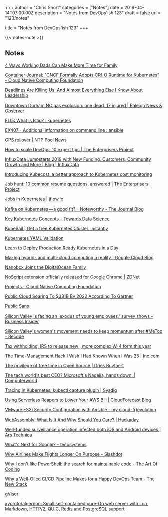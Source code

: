 +++
author = "Chris Short"
categories = ["Notes"]
date = 2019-04-14T07:00:00Z
description = "Notes from DevOps'ish 123"
draft = false
url = "123/notes"

title = "Notes from DevOps'ish 123"
+++

{{< notes-note >}}

## Notes

[4 Ways Working Dads Can Make More Time for Family](https://hbr.org/2019/04/4-ways-working-dads-can-make-more-time-for-family)

[Container Journal: "CNCF Formally Adopts CRI-O Runtime for Kubernetes" - Cloud Native Computing Foundation](https://www.cncf.io/news/2019/04/08/container-journal-cncf-formally-adopts-cri-o-runtime-for-kubernetes/)

[Deadlines Are Killing Us, And Almost Everything Else I Know About Leadership](https://medium.com/@duncanr/deadlines-are-killing-us-and-almost-everything-else-i-know-about-leadership-7032a5fb12ac)

[Downtown Durham NC gas explosion: one dead, 17 injured | Raleigh News & Observer](https://www.newsobserver.com/news/local/article226255170.html)

[ELI5: What is Istio? : kubernetes](https://www.reddit.com/r/kubernetes/comments/bar4mh/eli5_what_is_istio/)

[EX407 - Additional information on command line : ansible](https://www.reddit.com/r/ansible/comments/baoex9/ex407_additional_information_on_command_line/)

[GPS rollover | NTP Pool News](https://news.ntppool.org/2019/04/gps-rollover/)

[How to scale DevOps: 10 expert tips | The Enterprisers Project](https://enterprisersproject.com/article/2019/4/devops-how-to-scale-10-tips)

[InfluxData Jumpstarts 2019 with New Funding, Customers, Community Growth and More | Blog | InfluxData](https://www.influxdata.com/blog/2019-q1-update/)

[Introducing Kubecost: a better approach to Kubernetes cost monitoring](https://medium.com/kubecost/introducing-kubecost-a-better-approach-to-kubernetes-cost-monitoring-b5450c3ae940)

[Job hunt: 10 common resume questions, answered | The Enterprisers Project](https://enterprisersproject.com/article/2019/4/job-hunt-10-resume-questions)

[Jobs in Kubernetes | jflow.io](http://jflow.io/blog/jobs-in-kubernetes)

[Kafka on Kubernetes — a good fit? – Noteworthy - The Journal Blog](https://blog.usejournal.com/kafka-on-kubernetes-a-good-fit-95251da55837)

[Key Kubernetes Concepts – Towards Data Science](https://towardsdatascience.com/key-kubernetes-concepts-62939f4bc08e)

[KubeSail | Get a free Kubernetes Cluster, instantly](https://kubesail.com/)

[Kubernetes YAML Validation](https://kubeyaml.com/)

[Learn to Deploy Production Ready Kubernetes in a Day](https://www.weave.works/blog/learn-to-deploy-production-ready-kubernetes-in-a-day)

[Making hybrid- and multi-cloud computing a reality | Google Cloud Blog](https://cloud.google.com/blog/topics/hybrid-cloud/new-platform-for-managing-applications-in-todays-multi-cloud-world)

[Nanobox Joins the DigitalOcean Family](https://blog.digitalocean.com/digitalocean-acquires-nanobox/)

[NoScript extension officially released for Google Chrome | ZDNet](https://www.zdnet.com/article/noscript-extension-officially-released-for-google-chrome/)

[Projects - Cloud Native Computing Foundation](https://www.cncf.io/projects/)

[Public Cloud Soaring To $331B By 2022 According To Gartner](https://www.forbes.com/sites/louiscolumbus/2019/04/07/public-cloud-soaring-to-331b-by-2022-according-to-gartner/#6bcf36bd5739)

[Public Sans](https://public-sans.digital.gov/)

[Silicon Valley is facing an 'exodus of young employees,' survey shows - Business Insider](https://www.businessinsider.com/silicon-valley-exodus-of-young-employees-recruiting-getting-harder-brunswick-survey-2019-4)

[Silicon Valley's women's movement needs to keep momentum after #MeToo - Recode](https://www.recode.net/2019/4/9/18297104/all-raise-pam-kostka-women-silicon-valley-me-too)

[Tax withholding: IRS to release new , more complex W-4 form this year](https://www.usatoday.com/story/money/2019/04/09/tax-withholding-irs-release-new-more-complex-w-4-form-year/3401811002/)

[The Time-Management Hack I Wish I Had Known When I Was 25 | Inc.com](https://www.inc.com/chris-mcgoff/the-most-memorable-leadership-advice-ive-ever-been-given.html)

[The privilege of free time in Open Source | Dries Buytaert](https://dri.es/the-privilege-of-free-time-in-open-source)

[The tech world's best CEO? Microsoft's Nadella, hands down. | Computerworld](https://www.computerworld.com/article/3331853/the-tech-world-s-best-ceo-microsoft-s-nadella-hands-down.html)

[Tracing in Kubernetes: kubectl capture plugin | Sysdig](https://sysdig.com/blog/tracing-in-kubernetes-kubectl-capture-plugin/)

[Using Serverless Reapers to Lower Your AWS Bill | CloudForecast Blog](https://www.cloudforecast.io/blog/using-serverless-reapers-to-lower-your-aws-bill/?utm_campaign=website&utm_source=Last)

[VMware ESXi Security Configuration with Ansible - my cloud-(r)evolution](https://mycloudrevolution.com/en/2019/04/09/vmware-esxi-security-configuration-with-ansible/)

[WebAssembly: What Is It And Why Should You Care? | Hackaday](https://hackaday.com/2019/04/04/webassembly-what-is-it-and-why-should-you-care/)

[Well-funded surveillance operation infected both iOS and Android devices | Ars Technica](https://arstechnica.com/information-technology/2019/04/well-funded-surveillance-operation-infected-both-ios-and-android-devices/)

[What's Next for Google? – tecosystems](https://redmonk.com/sogrady/2019/04/12/whats-next-for-google/)

[Why Airlines Make Flights Longer On Purpose - Slashdot](https://tech.slashdot.org/story/19/04/08/231224/why-airlines-make-flights-longer-on-purpose)

[Why I don't like PowerShell: the search for maintainable code - The Art Of Coding](https://wouterdekort.com/2019/04/07/why-i-dont-like-powershell-the-search-for-maintainable-code/)

[Why a Well-Oiled CI/CD Pipeline Makes for a Happy DevOps Team - The New Stack](https://thenewstack.io/why-a-well-oiled-ci-cd-pipeline-makes-for-a-happy-devops-team/)

[gVisor](https://gvisor.dev/)

[xyproto/algernon: Small self-contained pure-Go web server with Lua, Markdown, HTTP/2, QUIC, Redis and PostgreSQL support](https://github.com/xyproto/algernon)
